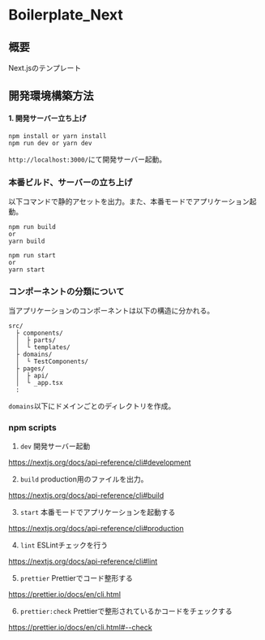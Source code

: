 # Boilerplate_Next

## 概要
Next.jsのテンプレート

## 開発環境構築方法

#### 1. 開発サーバー立ち上げ

```fish
npm install or yarn install
npm run dev or yarn dev
```
`http://localhost:3000/`にて開発サーバー起動。

### 本番ビルド、サーバーの立ち上げ
以下コマンドで静的アセットを出力。また、本番モードでアプリケーション起動。

```fish
npm run build
or
yarn build

npm run start
or
yarn start
```

### コンポーネントの分類について
当アプリケーションのコンポーネントは以下の構造に分かれる。

```fish
src/
  ├ components/
  │  ├ parts/
  │  └ templates/
  ├ domains/
  │  └ TestComponents/
  ├ pages/
  │  ├ api/
  │  └ _app.tsx
  :
```

`domains`以下にドメインごとのディレクトリを作成。

### npm scripts

1. `dev`
開発サーバー起動

https://nextjs.org/docs/api-reference/cli#development

2. `build`
production用のファイルを出力。

https://nextjs.org/docs/api-reference/cli#build

3. `start`
本番モードでアプリケーションを起動する

https://nextjs.org/docs/api-reference/cli#production

4. `lint`
ESLintチェックを行う

https://nextjs.org/docs/api-reference/cli#lint

5. `prettier`
Prettierでコード整形する

https://prettier.io/docs/en/cli.html

6. `prettier:check`
Prettierで整形されているかコードをチェックする

https://prettier.io/docs/en/cli.html#--check
